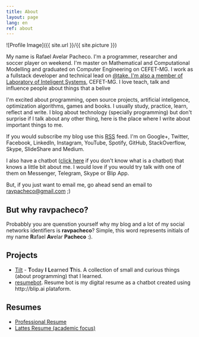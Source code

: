 ```yaml
---
title: About
layout: page
lang: en
ref: about
---
```

![Profile Image]({{ site.url }}/{{ site.picture }})

<p>My name is Rafael Avelar Pacheco. I'm a programmer, researcher and soccer player on weekend. 
I'm master on Mathematical and Computational Modelling and graduated on Computer Engineering on CEFET-MG.  
I work as a fullstack developer and technical lead on <a href="http://take.net">@take. I'm also a member of 
<a href="http://www.lsi.cefetmg.br/">Laboratory of Inteligent Systems</a>, CEFET-MG.
I love teach, talk and influence people about things that a belive</a>  

I'm excited about programming, open source projects, artificial inteligence, optimization algorithms, games and books. 
I usually study, practice, learn, reflect and write. I blog about technology (specially programming) but 
don't surprise if I talk about any other thing, here is the place where I write about important things to me.     

If you would subscribe my blog use this <a href="http://ravpacheco.com/feed.xml">RSS</a> feed. 
I'm on Google+, Twitter, Facebook, LinkedIn, Instagram, YouTube, Spotify, GitHub, StackOverflow, Skype, SlideShare and Medium.

I also have a chatbot (<a href="http://ravpacheco.com/bot">click here</a> if you don't know what is a chatbot) that knows a little bit about me. 
I would love if you would try talk with one of them on Messenger, Telegram, Skype or Blip App.

But, if you just want to email me, go ahead send an email to ravpacheco@gmail.com ;)
 
<h2>But why <b>ravpacheco</b>?</h2>

<p>Probabbly you are quenstion yourself why my blog and a lot of my social networks identifiers is <b>ravpacheco</b>?
Simple, this word represents initials of my name <b>R</b>afael <b>Av</b>elar <b>Pacheco</b> :).
</p>

<h2>Projects</h2>

<ul>
	<li><a href="https://github.com/ravpacheco/tilt">Tilt</a> - <b>T</b>oday <b>I</b> <b>L</b>earned <b>T</b>his. A collection of small and curious things (about programming) that I learned.</li>
	<li><a href="https://github.com/ravpacheco/resumebot">resumebot</a>. Resume bot is my digital resume as a chatbot created using http://blip.ai plataform.</li>
</ul>

<h2>Resumes</h2>

<ul class="skill-list">
	<li><a href="{{ site.resume-url }}">Professional Resume</a></li>
	<li><a href="{{ site.lattes-url }}">Lattes Resume (academic focus)</a></li>
</ul>
